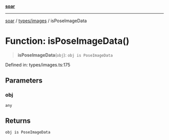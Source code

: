 [**soar**](../../../README.md)

***

[soar](../../../modules.md) / [types/images](../README.md) / isPoseImageData

# Function: isPoseImageData()

> **isPoseImageData**(`obj`): `obj is PoseImageData`

Defined in: types/images.ts:175

## Parameters

### obj

`any`

## Returns

`obj is PoseImageData`

